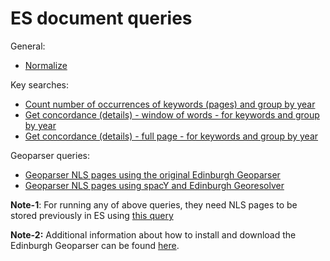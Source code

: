 # ES document queries

General:

* [Normalize](./normalize.md) 

Key searches:
* [Count number of occurrences of keywords (pages) and group by year](./keysearch_by_year.md)
* [Get concordance (details) - window of words - for keywords and group by year](./window_keysearch_concordance_by_date.md)
* [Get concordance (details) - full page - for keywords and group by year](./keysearch_by_year_details.md)

Geoparser queries:

* [Geoparser NLS pages using the original Edinburgh Geoparser](./geoparser_pages.md)
* [Geoparser NLS pages using spacY and Edinburgh Georesolver](./georesolution_pages.md)

**Note-1**: For running any of above queries, they need NLS pages to be stored previously in ES using [this query](../nls/write_pages_df_es.md)

**Note-2:** Additional information about how to install and download the Edinburgh Geoparser can be found [here](../setup-VM.md#installing-the-geoparser--georesolve-tools-inside-defoe).


